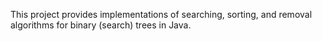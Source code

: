 This project provides implementations of searching, sorting, and removal algorithms for binary (search) trees in Java.
